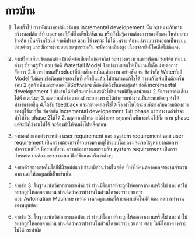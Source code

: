 # การบ้าน

1. โดยทั่วไป การพัฒนาซอฟต์แวร์แบบ incremental developement นั้น จะเหมาะกับการสร้างซอฟต์แวร์ที่ user เองก็ยังมีไอเดียไม่ชัดเจน หรือยังไม่รู้ความต้องการของตัวเอง  ในคำกล่าวข้างต้น เป็นจริงหรือไม่ จงอภิปราย
ตอบ ใช่ เพราะ ไม่ได้ เพราะ ต้องแบ่งระบบงานออกเป็นระบบ ย่อยต่างๆ และ มีการนำระบบย่อยๆมารวมกัน จะมีความเสี่ยงสูง เนื่องจากยังมีไอเดียไม่ชัดเจน
2. จงเปรียบเทียบข้อแตกต่าง (ข้อดี-ข้อเสียหรือข้อจำกัด) ระหว่างกระบวนการพัฒนาซอฟต์แวร์แบบต่างๆ ที่ท่านรู้จัก 
ตอบ  ข้อดี Waterfall Model
      1.แบ่งงานยากให้เป็นงานที่เล็ก ง่ายต่อการจัดการ
      2.มีการกำหนดProductที่ต้องส่งมอบในแต่ละงาน อย่างชัดเจน
      ข้อจำกัด Waterfall Model
      1.ค้นพบข้อผิดพลาดของขั้นที่เสร็จสิ้นแล้ว ไม่สามารถแก้ไขได้ การแก้ไขจำเป็นต้องเริ่มรอบ
      2.ลูกค้าเห็นและทดลองใช้Software ก็ต่อเมื่อถึงขั้นตอนสุดท้า 
     ข้อดี incremental developement
     1.ทำงานได้สำเร็จมากขึ้นและตัวโปรแกรมมีปัญหาน้อยลง
     2.จัดการความเสี่ยงได้ตั้งแต่เนิ่นๆ
     3.ลดความซับซ้อนของตัวระบบ เพราะได้ทำการแบ่งงานเป็นระบบย่อยๆ ทำให้ทำงานง่ายขึ้น
     4.ได้รับ feedback และการทดลองใช้ได้เร็ว ทำให้ได้ระบบที่ตรงกับความต้องการของผู้ใช้มากขึ้น
     ข้อจำกัด incremental developement
     1.ถ้า phase แรกทำงานล่าช้าจะทำให้ขึ้น phase 2ไม่ได้
     2.หลุดจากเป้าหมายได้ง่ายพราะทุกคนในทีมจะเน้นไปที่การจบ phase แต่จะยังใช้งานไม่ได้ จะต้องทำให้จบทั้งโปรเจ็คก่อน

3. จงบอกข้อแตกต่างระหว่าง user requirement และ system requirement
ตอบ user requirement เป็นความต้องการที่รวบรวมจากผู้ใช้ระบบโดยตรง จะเจอปัญหา ยากต่อการทำความเข้าใจ  มีความสับสน ความต้องการผสมรวมกัน
    system requirement เป็นการกำหนดความต้องการของระบบ ฟังก์ชันและบริการต่างๆ

4. จงยกตัวอย่างเทคโนโลยีที่มีซอฟต์แวร์เข้ามามีส่วนร่วมในอดีต ที่ทำให้คนต้องออกจากงานจำนวนมาก และให้เหตุผลที่เป็นเช่นนั้น
5. จากข้อ 3. ในฐานะนักวิศวกรรมซอฟค์แวร์ ท่านมีโอกาสที่จะถูกให้ออกจากงานหรือไม่  และ    ถ้าไม่อยากถูกให้ออกจากงาน ท่านคิดว่าควรทำงานในส่วนใดของกระบวนการ  
ตอบ Automation Machine เพราะ งานจะถูกแทนที่ด้วยระบบอัตโนมัติ และ ลดการทำงานของมนุษย์ลง

5. จากข้อ 3. ในฐานะนักวิศวกรรมซอฟค์แวร์ ท่านมีโอกาสที่จะถูกให้ออกจากงานหรือไม่  และ    ถ้าไม่อยากถูกให้ออกจากงาน ท่านคิดว่าควรทำงานในส่วนใดของกระบวนการ 
ตอบ ไม่มีโอกาศ เพราะ ไม่ได้กระทำผิด
